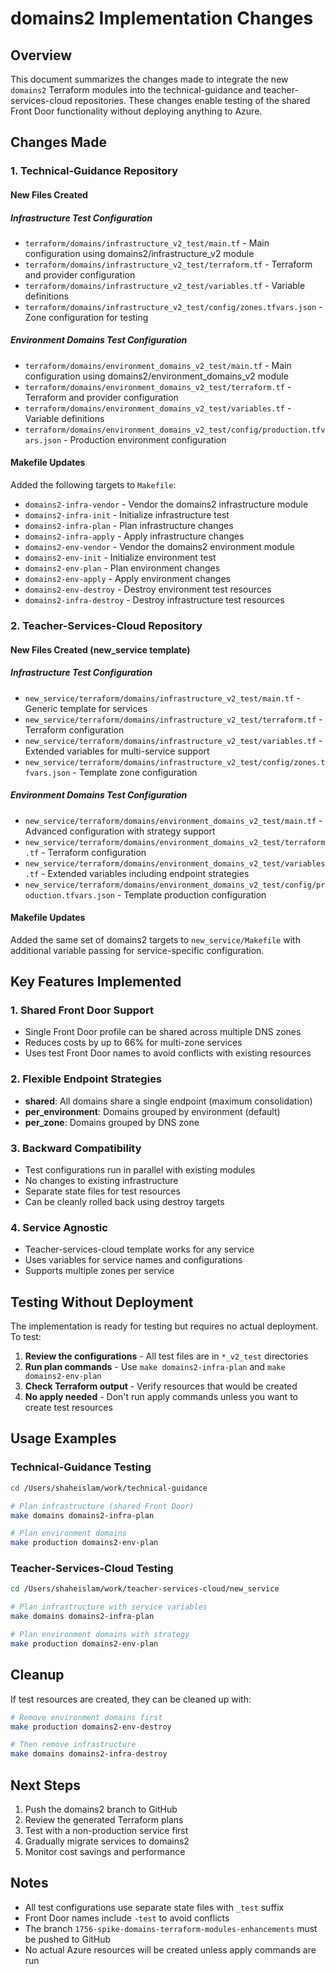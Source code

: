 # domains2 Implementation Changes

## Overview

This document summarizes the changes made to integrate the new `domains2` Terraform modules into the technical-guidance and teacher-services-cloud repositories. These changes enable testing of the shared Front Door functionality without deploying anything to Azure.

## Changes Made

### 1. Technical-Guidance Repository

#### New Files Created

##### Infrastructure Test Configuration
- `terraform/domains/infrastructure_v2_test/main.tf` - Main configuration using domains2/infrastructure_v2 module
- `terraform/domains/infrastructure_v2_test/terraform.tf` - Terraform and provider configuration
- `terraform/domains/infrastructure_v2_test/variables.tf` - Variable definitions
- `terraform/domains/infrastructure_v2_test/config/zones.tfvars.json` - Zone configuration for testing

##### Environment Domains Test Configuration
- `terraform/domains/environment_domains_v2_test/main.tf` - Main configuration using domains2/environment_domains_v2 module
- `terraform/domains/environment_domains_v2_test/terraform.tf` - Terraform and provider configuration
- `terraform/domains/environment_domains_v2_test/variables.tf` - Variable definitions
- `terraform/domains/environment_domains_v2_test/config/production.tfvars.json` - Production environment configuration

#### Makefile Updates
Added the following targets to `Makefile`:
- `domains2-infra-vendor` - Vendor the domains2 infrastructure module
- `domains2-infra-init` - Initialize infrastructure test
- `domains2-infra-plan` - Plan infrastructure changes
- `domains2-infra-apply` - Apply infrastructure changes
- `domains2-env-vendor` - Vendor the domains2 environment module
- `domains2-env-init` - Initialize environment test
- `domains2-env-plan` - Plan environment changes
- `domains2-env-apply` - Apply environment changes
- `domains2-env-destroy` - Destroy environment test resources
- `domains2-infra-destroy` - Destroy infrastructure test resources

### 2. Teacher-Services-Cloud Repository

#### New Files Created (new_service template)

##### Infrastructure Test Configuration
- `new_service/terraform/domains/infrastructure_v2_test/main.tf` - Generic template for services
- `new_service/terraform/domains/infrastructure_v2_test/terraform.tf` - Terraform configuration
- `new_service/terraform/domains/infrastructure_v2_test/variables.tf` - Extended variables for multi-service support
- `new_service/terraform/domains/infrastructure_v2_test/config/zones.tfvars.json` - Template zone configuration

##### Environment Domains Test Configuration
- `new_service/terraform/domains/environment_domains_v2_test/main.tf` - Advanced configuration with strategy support
- `new_service/terraform/domains/environment_domains_v2_test/terraform.tf` - Terraform configuration
- `new_service/terraform/domains/environment_domains_v2_test/variables.tf` - Extended variables including endpoint strategies
- `new_service/terraform/domains/environment_domains_v2_test/config/production.tfvars.json` - Template production configuration

#### Makefile Updates
Added the same set of domains2 targets to `new_service/Makefile` with additional variable passing for service-specific configuration.

## Key Features Implemented

### 1. Shared Front Door Support
- Single Front Door profile can be shared across multiple DNS zones
- Reduces costs by up to 66% for multi-zone services
- Uses test Front Door names to avoid conflicts with existing resources

### 2. Flexible Endpoint Strategies
- **shared**: All domains share a single endpoint (maximum consolidation)
- **per_environment**: Domains grouped by environment (default)
- **per_zone**: Domains grouped by DNS zone

### 3. Backward Compatibility
- Test configurations run in parallel with existing modules
- No changes to existing infrastructure
- Separate state files for test resources
- Can be cleanly rolled back using destroy targets

### 4. Service Agnostic
- Teacher-services-cloud template works for any service
- Uses variables for service names and configurations
- Supports multiple zones per service

## Testing Without Deployment

The implementation is ready for testing but requires no actual deployment. To test:

1. **Review the configurations** - All test files are in `*_v2_test` directories
2. **Run plan commands** - Use `make domains2-infra-plan` and `make domains2-env-plan`
3. **Check Terraform output** - Verify resources that would be created
4. **No apply needed** - Don't run apply commands unless you want to create test resources

## Usage Examples

### Technical-Guidance Testing
```bash
cd /Users/shaheislam/work/technical-guidance

# Plan infrastructure (shared Front Door)
make domains domains2-infra-plan

# Plan environment domains
make production domains2-env-plan
```

### Teacher-Services-Cloud Testing
```bash
cd /Users/shaheislam/work/teacher-services-cloud/new_service

# Plan infrastructure with service variables
make domains domains2-infra-plan

# Plan environment domains with strategy
make production domains2-env-plan
```

## Cleanup

If test resources are created, they can be cleaned up with:
```bash
# Remove environment domains first
make production domains2-env-destroy

# Then remove infrastructure
make domains domains2-infra-destroy
```

## Next Steps

1. Push the domains2 branch to GitHub
2. Review the generated Terraform plans
3. Test with a non-production service first
4. Gradually migrate services to domains2
5. Monitor cost savings and performance

## Notes

- All test configurations use separate state files with `_test` suffix
- Front Door names include `-test` to avoid conflicts
- The branch `1756-spike-domains-terraform-modules-enhancements` must be pushed to GitHub
- No actual Azure resources will be created unless apply commands are run